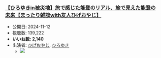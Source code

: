 ### [【ひろゆきin被災地】旅で感じた能登のリアル、旅で見えた能登の未来【まったり雑談with友人ひげおやじ】](https://www.youtube.com/watch?v=QErfKEuNIGc)
-   公開日: 2024-11-12
-   視聴数: 139,222
-   **いいね数: 2,140**
-   出演者: [ひげおやじ](/rehacq_fan/people/ひげおやじ "wikilink"), [ひろゆき](/rehacq_fan/people/ひろゆき "wikilink")
    - [![](https://img.youtube.com/vi/QErfKEuNIGc/hqdefault.jpg)](https://www.youtube.com/watch?v=QErfKEuNIGc)
